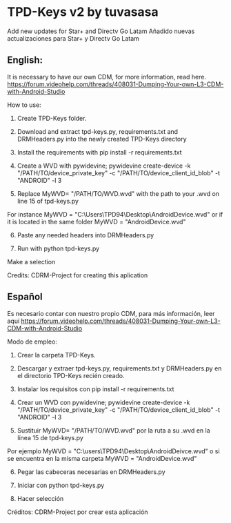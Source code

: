 # TPD-Keys v2 by tuvasasa
Add new updates for Star+ and Directv Go Latam
Añadido nuevas actualizaciones para Star+ y Directv Go Latam


English:
--------------
It is necessary to have our own CDM, for more information, read here.
https://forum.videohelp.com/threads/408031-Dumping-Your-own-L3-CDM-with-Android-Studio

How to use:

1. Create TPD-Keys folder.

2. Download and extract tpd-keys.py, requirements.txt and DRMHeaders.py into the newly created TPD-Keys directory

3. Install the requirements with pip install -r requirements.txt

4. Create a WVD with pywidevine; pywidevine create-device -k "/PATH/TO/device_private_key" -c "/PATH/TO/device_client_id_blob" -t "ANDROID" -l 3

5. Replace MyWVD= "/PATH/TO/WVD.wvd" with the path to your .wvd on line 15 of tpd-keys.py

For instance MyWVD = "C:\Users\TPD94\Desktop\AndroidDevice.wvd" or if it is located in the same folder MyWVD = "AndroidDevice.wvd"

6. Paste any needed headers into DRMHeaders.py

7. Run with python tpd-keys.py

Make a selection

Credits:
CDRM-Project for creating this aplication

Español
----------------
Es necesario contar con nuestro propio CDM, para más información, leer aquí
https://forum.videohelp.com/threads/408031-Dumping-Your-own-L3-CDM-with-Android-Studio

Modo de empleo:

1. Crear la carpeta TPD-Keys.

2. Descargar y extraer tpd-keys.py, requirements.txt y DRMHeaders.py en el directorio TPD-Keys recién creado.

3. Instalar los requisitos con pip install -r requirements.txt

4. Crear un WVD con pywidevine; pywidevine create-device -k "/PATH/TO/device_private_key" -c "/PATH/TO/device_client_id_blob" -t "ANDROID" -l 3

5. Sustituir MyWVD= "/PATH/TO/WVD.wvd" por la ruta a su .wvd en la línea 15 de tpd-keys.py

Por ejemplo MyWVD = "C:\users\TPD94\Desktop\AndroidDeivce.wvd" o si se encuentra en la misma carpeta MyWVD = "AndroidDevice.wvd"

6. Pegar las cabeceras necesarias en DRMHeaders.py

7. Iniciar con python tpd-keys.py

8. Hacer selección

Créditos:
CDRM-Project por crear esta aplicación
